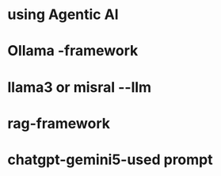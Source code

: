 # using Agentic AI 
# Ollama -framework
# llama3 or misral --llm
# rag-framework
# chatgpt-gemini5-used prompt
